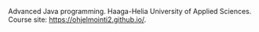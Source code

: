 Advanced Java programming. Haaga-Helia University of Applied Sciences. Course site: https://ohjelmointi2.github.io/.
